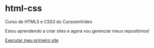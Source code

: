# html-css
Curso de HTML5 e CSS3 do CursoemVideo

Estou aprendendo a criar sites e agora vou gerenciar meus repositórios!

<a href="https://pedrohenrique-cod.github.io/html-css/Desafios/meu-desafio/index.html" target="_blank"> Executar meu primeiro site</a>
